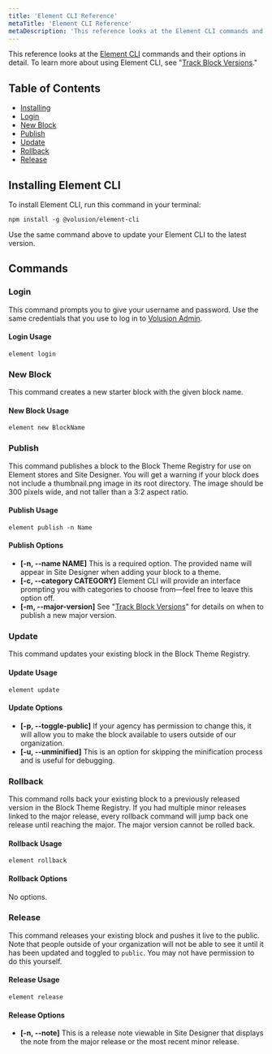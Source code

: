 ```yaml
---
title: 'Element CLI Reference'
metaTitle: 'Element CLI Reference'
metaDescription: 'This reference looks at the Element CLI commands and their options in detail.'
---
```


This reference looks at the [Element CLI](https://github.com/volusion/element-cli) commands and their options in detail. To learn more about using Element CLI, see "[Track Block Versions](/how-to/track-block-versions)."

## Table of Contents

- [Installing](#installingelementcli)
- [Login](#login)
- [New Block](#newblock)
- [Publish](#publish)
- [Update](#update)
- [Rollback](#rollback)
- [Release](#release)

## Installing Element CLI

To install Element CLI, run this command in your terminal:

```shell
npm install -g @volusion/element-cli
```

Use the same command above to update your Element CLI to the latest version.

## Commands

### Login

This command prompts you to give your username and password. Use the same credentials that you use to log in to [Volusion Admin](https://www.volusion.com/login).

#### Login Usage

```shell
element login
```

### New Block

This command creates a new starter block with the given block name.

#### New Block Usage

```shell
element new BlockName
```

### Publish

This command publishes a block to the Block Theme Registry for use on Element stores and Site Designer. You will get a warning if your block does not include a thumbnail.png image in its root directory. The image should be 300 pixels wide, and not taller than a 3:2 aspect ratio.

#### Publish Usage

```shell
element publish -n Name
```

#### Publish Options

- **[-n, --name NAME]** This is a required option. The provided name will appear in Site Designer when adding your block to a theme.
- **[-c, --category CATEGORY]** Element CLI will provide an interface prompting you with categories to choose from—feel free to leave this option off.
- **[-m, --major-version]** See "[Track Block Versions](/how-to/track-block-versions)" for details on when to publish a new major version.

### Update

This command updates your existing block in the Block Theme Registry.

#### Update Usage

```shell
element update
```

#### Update Options

- **[-p, --toggle-public]** If your agency has permission to change this, it will allow you to make the block available to users outside of our organization.
- **[-u, --unminified]** This is an option for skipping the minification process and is useful for debugging.

### Rollback

This command rolls back your existing block to a previously released version in the Block Theme Registry. If you had multiple minor releases linked to the major release, every rollback command will jump back one release until reaching the major. The major version cannot be rolled back.

#### Rollback Usage

```shell
element rollback
```

#### Rollback Options

No options.

### Release

This command releases your existing block and pushes it live to the public. Note that people outside of your organization will not be able to see it until it has been updated and toggled to `public`. You may not have permission to do this yourself.

#### Release Usage

```shell
element release
```

#### Release Options

- **[-n, --note]** This is a release note viewable in Site Designer that displays the note from the major release or the most recent minor release.
